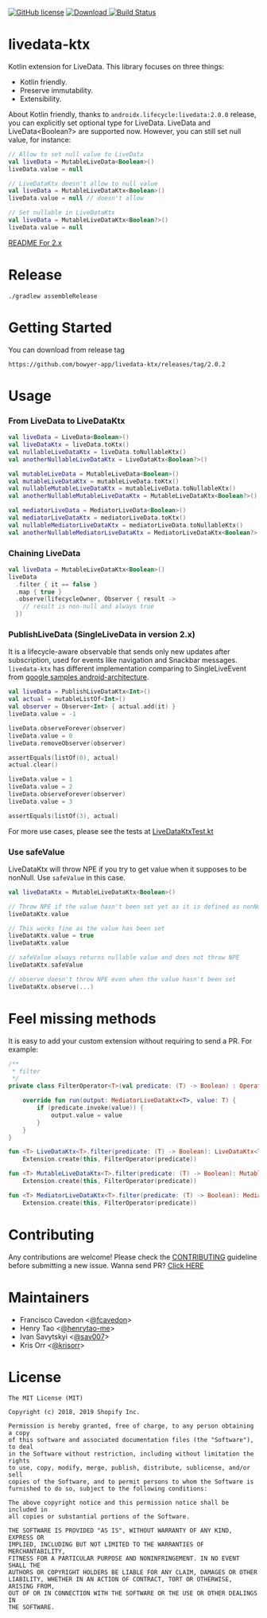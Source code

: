 [![GitHub license](https://img.shields.io/badge/license-MIT-lightgrey.svg?maxAge=2592000)](https://raw.githubusercontent.com/shopify/livedata-ktx/master/LICENSE)
[ ![Download](https://api.bintray.com/packages/shopify/shopify-android/livedata-ktx/images/download.svg?version=3.0.0) ](https://bintray.com/shopify/shopify-android/livedata-ktx/3.0.0/link)
[![Build Status](https://travis-ci.org/Shopify/livedata-ktx.svg?branch=master)](https://travis-ci.org/Shopify/livedata-ktx)

# livedata-ktx

Kotlin extension for LiveData. This library focuses on three things:

- Kotlin friendly.
- Preserve immutability.
- Extensibility.

About Kotlin friendly, thanks to `androidx.lifecycle:livedata:2.0.0` release, you can explicitly set optional type for LiveData. LiveData<Boolean> and LiveData<Boolean?> are supported now. However, you can still set null value, for instance:

```kotlin
// Allow to set null value to LiveData
val liveData = MutableLiveData<Boolean>()
liveData.value = null

// LiveDataKtx doesn't allow to null value
val liveData = MutableLiveDataKtx<Boolean>()
liveData.value = null // doesn't allow

// Set nullable in LiveDataKtx
val liveData = MutableLiveDataKtx<Boolean?>()
liveData.value = null
```

[README For 2.x](https://github.com/Shopify/livedata-ktx/blob/master/README.2.x.mdx)

# Release
```
./gradlew assembleRelease
```

# Getting Started

You can download from release tag

```
https://github.com/bowyer-app/livedata-ktx/releases/tag/2.0.2
```

# Usage

### From LiveData to LiveDataKtx

```kotlin
val liveData = LiveData<Boolean>()
val liveDataKtx = liveData.toKtx()
val nullableLiveDataKtx = liveData.toNullableKtx()
val anotherNullableLiveDataKtx = LiveDataKtx<Boolean?>()

val mutableLiveData = MutableLiveData<Boolean>()
val mutableLiveDataKtx = mutableLiveData.toKtx()
val nullableMutableLiveDataKtx = mutableLiveData.toNullableKtx()
val anotherNullableMutableLiveDataKtx = MutableLiveDataKtx<Boolean?>()

val mediatorLiveData = MediatorLiveData<Boolean>()
val mediatorLiveDataKtx = mediatorLiveData.toKtx()
val nullableMediatorLiveDataKtx = mediatorLiveData.toNullableKtx()
val anotherNullableMediatorLiveDataKtx = MediatorLiveDataKtx<Boolean?>()
```

### Chaining LiveData

```kotlin
val liveData = MutableLiveDataKtx<Boolean>()
liveData
  .filter { it == false }
  .map { true }
  .observe(lifecycleOwner, Observer { result ->
    // result is non-null and always true
  })
```

### PublishLiveData (SingleLiveData in version 2.x)

It is a lifecycle-aware observable that sends only new updates after subscription, used for events like navigation and Snackbar messages. `livedata-ktx` has different implementation comparing to SingleLiveEvent from [google samples android-architecture](https://github.com/googlesamples/android-architecture/blob/dev-todo-mvvm-live/todoapp/app/src/main/java/com/example/android/architecture/blueprints/todoapp/SingleLiveEvent.java).

```kotlin
val liveData = PublishLiveDataKtx<Int>()
val actual = mutableListOf<Int>()
val observer = Observer<Int> { actual.add(it) }
liveData.value = -1

liveData.observeForever(observer)
liveData.value = 0
liveData.removeObserver(observer)

assertEquals(listOf(0), actual)
actual.clear()

liveData.value = 1
liveData.value = 2
liveData.observeForever(observer)
liveData.value = 3

assertEquals(listOf(3), actual)
```

For more use cases, please see the tests at [LiveDataKtxTest.kt](https://github.com/shopify/livedata-ktx/blob/master/livedata-ktx/src/test/java/com/shopify/livedataktx/LiveDataKtxTest.kt)

### Use safeValue

LiveDataKtx will throw NPE if you try to get value when it supposes to be nonNull. Use `safeValue` in this case.

```kotlin
val liveDataKtx = MutableLiveDataKtx<Boolean>()

// Throw NPE if the value hasn't been set yet as it is defined as nonNull <Boolean>
liveDataKtx.value

// This works fine as the value has been set
liveDataKtx.value = true
liveDataKtx.value

// safeValue always returns nullable value and does not throw NPE
liveDataKtx.safeValue

// observe doesn't throw NPE even when the value hasn't been set
liveDataKtx.observe(...)
```

# Feel missing methods

It is easy to add your custom extension without requiring to send a PR. For example:

```kotlin
/**
 * filter
 */
private class FilterOperator<T>(val predicate: (T) -> Boolean) : Operator<T, T> {

    override fun run(output: MediatorLiveDataKtx<T>, value: T) {
        if (predicate.invoke(value)) {
            output.value = value
        }
    }
}

fun <T> LiveDataKtx<T>.filter(predicate: (T) -> Boolean): LiveDataKtx<T> =
    Extension.create(this, FilterOperator(predicate))

fun <T> MutableLiveDataKtx<T>.filter(predicate: (T) -> Boolean): MutableLiveDataKtx<T> =
    Extension.create(this, FilterOperator(predicate))

fun <T> MediatorLiveDataKtx<T>.filter(predicate: (T) -> Boolean): MediatorLiveDataKtx<T> =
    Extension.create(this, FilterOperator(predicate))
```

# Contributing

Any contributions are welcome!
Please check the [CONTRIBUTING](CONTRIBUTING.md) guideline before submitting a new issue. Wanna send PR? [Click HERE](https://github.com/shopify/livedata-ktx/pulls)

# Maintainers

- Francisco Cavedon <[@fcavedon](https://github.com/fcavedon)>
- Henry Tao <[@henrytao-me](https://github.com/henrytao-me)>
- Ivan Savytskyi <[@sav007](https://github.com/sav007)>
- Kris Orr <[@krisorr](https://github.com/krisorr)>

# License

    The MIT License (MIT)

    Copyright (c) 2018, 2019 Shopify Inc.

    Permission is hereby granted, free of charge, to any person obtaining a copy
    of this software and associated documentation files (the "Software"), to deal
    in the Software without restriction, including without limitation the rights
    to use, copy, modify, merge, publish, distribute, sublicense, and/or sell
    copies of the Software, and to permit persons to whom the Software is
    furnished to do so, subject to the following conditions:

    The above copyright notice and this permission notice shall be included in
    all copies or substantial portions of the Software.

    THE SOFTWARE IS PROVIDED "AS IS", WITHOUT WARRANTY OF ANY KIND, EXPRESS OR
    IMPLIED, INCLUDING BUT NOT LIMITED TO THE WARRANTIES OF MERCHANTABILITY,
    FITNESS FOR A PARTICULAR PURPOSE AND NONINFRINGEMENT. IN NO EVENT SHALL THE
    AUTHORS OR COPYRIGHT HOLDERS BE LIABLE FOR ANY CLAIM, DAMAGES OR OTHER
    LIABILITY, WHETHER IN AN ACTION OF CONTRACT, TORT OR OTHERWISE, ARISING FROM,
    OUT OF OR IN CONNECTION WITH THE SOFTWARE OR THE USE OR OTHER DEALINGS IN
    THE SOFTWARE.
